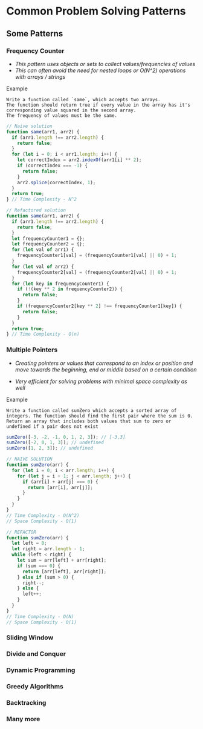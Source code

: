 # Common Problem Solving Patterns

## Some Patterns

### Frequency Counter

- _This pattern uses objects or sets to collect values/frequencies of values_
- _This can often avoid the need for nested loops or O(N^2) operations with arrays / strings_

Example

```text
Write a function called `same`, which accepts two arrays.
The function should return true if every value in the array has it's corresponding value squared in the second array.
The frequency of values must be the same.
```

```js
// Naive solution
function same(arr1, arr2) {
  if (arr1.length !== arr2.length) {
    return false;
  }
  for (let i = 0; i < arr1.length; i++) {
    let correctIndex = arr2.indexOf(arr1[i] ** 2);
    if (correctIndex === -1) {
      return false;
    }
    arr2.splice(correctIndex, 1);
  }
  return true;
} // Time Complexity - N^2
```

```js
// Refactored solution
function same(arr1, arr2) {
  if (arr1.length !== arr2.length) {
    return false;
  }
  let frequencyCounter1 = {};
  let frequencyCounter2 = {};
  for (let val of arr1) {
    frequencyCounter1[val] = (frequencyCounter1[val] || 0) + 1;
  }
  for (let val of arr2) {
    frequencyCounter2[val] = (frequencyCounter2[val] || 0) + 1;
  }
  for (let key in frequencyCounter1) {
    if (!(key ** 2 in frequencyCounter2)) {
      return false;
    }
    if (frequencyCounter2[key ** 2] !== frequencyCounter1[key]) {
      return false;
    }
  }
  return true;
} // Time Complexity - O(n)
```

### Multiple Pointers

- _Creating pointers or values that correspond to an index or position and move towards the beginning, end or middle based on a certain condition_

- _Very efficient for solving problems with minimal space complexity as well_

Example

```text
Write a function called sumZero which accepts a sorted array of integers. The function should find the first pair where the sum is 0. Return an array that includes both values that sum to zero or undefined if a pair does not exist
```

```js
sumZero([-3, -2, -1, 0, 1, 2, 3]); // [-3,3]
sumZero([-2, 0, 1, 3]); // undefined
sumZero([1, 2, 3]); // undefined
```

```js
// NAIVE SOLUTION
function sumZero(arr) {
  for (let i = 0; i < arr.length; i++) {
    for (let j = i + 1; j < arr.length; j++) {
      if (arr[i] + arr[j] === 0) {
        return [arr[i], arr[j]];
      }
    }
  }
}
// Time Complexity - O(N^2)
// Space Complexity - O(1)
```

```js
// REFACTOR
function sumZero(arr) {
  let left = 0;
  let right = arr.length - 1;
  while (left < right) {
    let sum = arr[left] + arr[right];
    if (sum === 0) {
      return [arr[left], arr[right]];
    } else if (sum > 0) {
      right--;
    } else {
      left++;
    }
  }
}
// Time Complexity - O(N)
// Space Complexity - O(1)
```

### Sliding Window

### Divide and Conquer

### Dynamic Programming

### Greedy Algorithms

### Backtracking

### Many more
